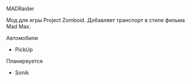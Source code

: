 MADRaider

Мод для игры Project Zomboid.
Добавляет транспорт в стиле фильма Mad Max.

Автомобили

- PickUp

Планиреуется

- Sonik